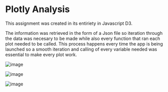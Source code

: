 # Plotly Analysis

This assignment was created in its entiriety in Javascript D3.

The information was retrieved in the form of a Json file so iteration through the data was necesary to be made while also every function that ran each plot needed to be called. This process happens every time the app is being launched so a smooth iteration and calling of every variable needed was essential to make every plot work.

![image](https://user-images.githubusercontent.com/73721626/123878981-b7675b00-d905-11eb-83a7-5f3259f1f179.png)

![image](https://user-images.githubusercontent.com/73721626/123878953-aae30280-d905-11eb-8e91-451418391d52.png)

![image](https://user-images.githubusercontent.com/73721626/123878890-90108e00-d905-11eb-97e9-d5963b6a3f8c.png)
